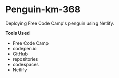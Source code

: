 # Penguin-km-368
Deploying Free Code Camp's penguin using Netlify.

**Tools Used**

* Free Code Camp
* codepen.io
* GitHub
* repositories
* codespaces
* Netlify